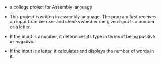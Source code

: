 * a college project for Assembly language
* This project is written in assembly language. The program first receives an input from the user and checks whether the given input is a number or a letter.

* If the input is a number, it determines its type in terms of being positive or negative.
* If the input is a letter, it calculates and displays the number of words in it.
